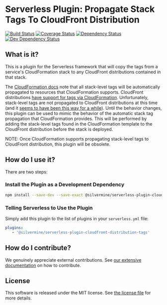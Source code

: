 # Serverless Plugin: Propagate Stack Tags To CloudFront Distribution

[![Build Status](https://travis-ci.org/silvermine/serverless-plugin-cloudfront-distribution-tags.svg?branch=master)](https://travis-ci.org/silvermine/serverless-plugin-cloudfront-distribution-tags)
[![Coverage Status](https://coveralls.io/repos/github/silvermine/serverless-plugin-cloudfront-distribution-tags/badge.svg?branch=master)](https://coveralls.io/github/silvermine/serverless-plugin-cloudfront-distribution-tags?branch=master)
[![Dependency Status](https://david-dm.org/silvermine/serverless-plugin-cloudfront-distribution-tags.svg)](https://david-dm.org/silvermine/serverless-plugin-cloudfront-distribution-tags)
[![Dev Dependency Status](https://david-dm.org/silvermine/serverless-plugin-cloudfront-distribution-tags/dev-status.svg)](https://david-dm.org/silvermine/serverless-plugin-cloudfront-distribution-tags#info=devDependencies&view=table)


## What is it?

This is a plugin for the Serverless framework that will copy the tags from a
service's CloudFormation stack to any CloudFront distributions contained in
that stack.

The [CloudFormation docs][automatic-stack-tags] note that all stack-level tags
will be automatically propagated to resources that CloudFormation supports.
CloudFront distributions [have support for tags via
CloudFormation][cloudfront-dist-tags]. Unfortunately, stack-level tags are not
propagated to CloudFront distributions at this time (and it [seems to have been
this way for a while][thread-tag-cf]). Until the behavior changes, this plugin
can be used to mimic the behavior of the automatic stack tag propagation that
CloudFormation provides. This will be performed by adding the stack-level tags
found in the CloudFormation template to the CloudFront distribution before the
stack is deployed.

NOTE: Once CloudFormation supports propagating stack-level tags to CloudFront
distribution, this plugin will be obsolete.


## How do I use it?

There are two steps:

### Install the Plugin as a Development Dependency

```bash
npm install --save-dev --save-exact @silvermine/serverless-plugin-cloudfront-distribution-tags
```

### Telling Serverless to Use the Plugin

Simply add this plugin to the list of plugins in your `serverless.yml` file:

```yml
plugins:
   - '@silvermine/serverless-plugin-cloudfront-distribution-tags'
```


## How do I contribute?

We genuinely appreciate external contributions. See [our extensive
documentation][contributing] on how to contribute.


## License

This software is released under the MIT license. See [the license file](LICENSE) for more
details.


[automatic-stack-tags]: https://docs.aws.amazon.com/AWSCloudFormation/latest/UserGuide/aws-properties-resource-tags.html
[cloudfront-dist-tags]: https://docs.aws.amazon.com/AWSCloudFormation/latest/UserGuide/aws-resource-cloudfront-distribution.html#cfn-cloudfront-distribution-tags
[thread-tag-cf]: https://forums.aws.amazon.com/thread.jspa?threadID=115069
[contributing]: https://github.com/silvermine/silvermine-info#contributing
